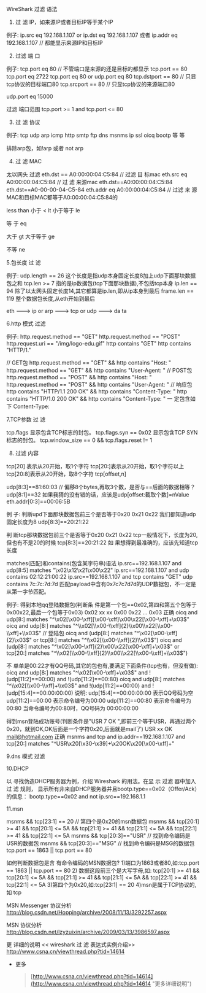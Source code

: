  WireShark 过滤 语法

 

1. 过 滤 IP，如来源IP或者目标IP等于某个IP

例子:
ip.src eq 192.168.1.107 or ip.dst eq 192.168.1.107
或者
ip.addr eq 192.168.1.107 // 都能显示来源IP和目标IP

2. 过滤 端 口

例子:
tcp.port eq 80 // 不管端口是来源的还是目标的都显示
tcp.port == 80
tcp.port eq 2722
tcp.port eq 80 or udp.port eq 80
tcp.dstport == 80 // 只显tcp协议的目标端口80
tcp.srcport == 80 // 只显tcp协议的来源端口80

udp.port eq 15000

过滤 端口范围
tcp.port >= 1 and tcp.port <= 80

3. 过 滤 协议

例子:
tcp
udp
arp
icmp
http
smtp
ftp
dns
msnms
ip
ssl
oicq
bootp
等 等

排除arp包，如!arp  或者  not arp

4. 过 滤 MAC

太以网头 过滤
eth.dst == A0:00:00:04:C5:84 // 过滤 目 标mac
eth.src eq A0:00:00:04:C5:84 // 过 滤 来源mac
eth.dst==A0:00:00:04:C5:84
eth.dst==A0-00-00-04-C5-84
eth.addr eq A0:00:00:04:C5:84 // 过滤 来 源MAC和目标MAC都等于A0:00:00:04:C5:84的

less than 小于 < lt
小于等于 le

等 于 eq

大于 gt
大于等于 ge

不等 ne


5.包长度 过 滤

例子:
udp.length == 26 这个长度是指udp本身固定长度8加上udp下面那块数据包之和
tcp.len >= 7  指的是ip数据包(tcp下面那块数据),不包括tcp本身
ip.len == 94 除了以太网头固定长度14,其它都算是ip.len,即从ip本身到最后
frame.len == 119 整个数据包长度,从eth开始到最后

eth ---> ip or arp ---> tcp or udp ---> da
ta

6.http 模式 过滤

例子:
http.request.method == "GET"
http.request.method == "POST"
http.request.uri == "/img/logo-edu.gif"
http contains "GET"
http contains "HTTP/1."

// GET包
http.request.method == "GET" && http contains "Host: "
http.request.method == "GET" && http contains "User-Agent: "
// POST包
http.request.method == "POST" && http contains "Host: "
http.request.method == "POST" && http contains "User-Agent: "
// 响应包
http contains "HTTP/1.1 200 OK" && http contains "Content-Type: "
http contains "HTTP/1.0 200 OK" && http contains "Content-Type: "
一 定包含如下
Content-Type:


7.TCP参数 过 滤

tcp.flags 显示包含TCP标志的封包。
tcp.flags.syn == 0x02    显示包含TCP SYN标志的封包。
tcp.window_size == 0 && tcp.flags.reset != 1

8. 过滤 内容


tcp[20] 表示从20开始，取1个字符
tcp[20:]表示从20开始，取1个字符以上
tcp[20:8]表示从20开始，取8个字符
tcp[offset,n]

udp[8:3]==81:60:03 // 偏移8个bytes,再取3个数，是否与==后面的数据相等？
udp[8:1]==32  如果我猜的没有错的话，应该是udp[offset:截取个数]=nValue
eth.addr[0:3]==00:06:5B

例 子:
判断upd下面那块数据包前三个是否等于0x20 0x21 0x22
我们都知道udp固定长度为8
udp[8:3]==20:21:22

判 断tcp那块数据包前三个是否等于0x20 0x21 0x22
tcp一般情况下，长度为20,但也有不是20的时候
tcp[8:3]==20:21:22
如 果想得到最准确的，应该先知道tcp长度

matches(匹配)和contains(包含某字符串)语法
ip.src==192.168.1.107 and udp[8:5] matches "\\x02\\x12\\x21\\x00\\x22"
ip.src==192.168.1.107 and udp contains 02:12:21:00:22
ip.src==192.168.1.107 and tcp contains "GET"
udp contains 7c:7c:7d:7d 匹配payload中含有0x7c7c7d7d的UDP数据包，不一定是从第一字节匹配。

例子:
得到本地qq登陆数据包(判断条 件是第一个包==0x02,第四和第五个包等于0x00x22,最后一个包等于0x03)
0x02 xx xx 0x00 0x22 ... 0x03
正确
oicq and udp[8:] matches "^\\x02[\\x00-\\xff][\\x00-\\xff]\\x00\\x22[\\x00-\\xff]+\\x03$"
oicq and udp[8:] matches "^\\x02[\\x00-\\xff]{2}\\x00\\x22[\\x00-\\xff]+\\x03$" // 登陆包
oicq and (udp[8:] matches "^\\x02[\\x00-\\xff]{2}\\x03$" or tcp[8:] matches "^\\x02[\\x00-\\xff]{2}\\x03$")
oicq and (udp[8:] matches "^\\x02[\\x00-\\xff]{2}\\x00\\x22[\\x00-\\xff]+\\x03$" or tcp[20:] matches "^\\x02[\\x00-\\xff]{2}\\x00\\x22[\\x00-\\xff]+\\x03$")

不 单单是00:22才有QQ号码,其它的包也有,要满足下面条件(tcp也有，但没有做):
oicq and udp[8:] matches "^\\x02[\\x00-\\xff]+\\x03$" and !(udp[11:2]==00:00) and !(udp[11:2]==00:80)
oicq and udp[8:] matches "^\\x02[\\x00-\\xff]+\\x03$" and !(udp[11:2]==00:00) and !(udp[15:4]==00:00:00:00)
说明:
udp[15:4]==00:00:00:00 表示QQ号码为空
udp[11:2]==00:00 表示命令编号为00:00
udp[11:2]==00:80 表示命令编号为00:80
当命令编号为00:80时，QQ号码为 00:00:00:00

得到msn登陆成功账号(判断条件是"USR 7 OK ",即前三个等于USR，再通过两个0x20，就到OK,OK后面是一个字符0x20,后面就是mail了)
USR xx OK mail@hotmail.com
正确
msnms and tcp and ip.addr==192.168.1.107 and tcp[20:] matches "^USR\\x20[\\x30-\\x39]+\\x20OK\\x20[\\x00-\\xff]+"

9.dns 模式 过滤


10.DHCP

以 寻找伪造DHCP服务器为例，介绍 Wireshark 的用法。在显 示 过滤 器中加入 过 滤 规则，
显示所有非来自DHCP服务器并且bootp.type==0x02（Offer/Ack）的信息：
bootp.type==0x02 and not ip.src==192.168.1.1

11.msn

msnms && tcp[23:1] == 20 // 第四个是0x20的msn数据包
msnms && tcp[20:1] >= 41 && tcp[20:1] <= 5A && tcp[21:1] >= 41 && tcp[21:1] <= 5A && tcp[22:1] >= 41 && tcp[22:1] <= 5A
msnms && tcp[20:3]=="USR" // 找到命令编码是USR的数据包
msnms && tcp[20:3]=="MSG" // 找到命令编码是MSG的数据包
tcp.port == 1863 || tcp.port == 80

如何判断数据包是含 有命令编码的MSN数据包?
1)端口为1863或者80,如:tcp.port == 1863 || tcp.port == 80
2) 数据这段前三个是大写字母,如:
tcp[20:1] >= 41 && tcp[20:1] <= 5A && tcp[21:1] >= 41 && tcp[21:1] <= 5A && tcp[22:1] >= 41 && tcp[22:1] <= 5A
3)第四个为0x20,如:tcp[23:1] == 20
4)msn是属于TCP协议的,如 tcp

MSN Messenger 协议分析
http://blog.csdn.net/Hopping/archive/2008/11/13/3292257.aspx

MSN 协议分析
http://blog.csdn.net/lzyzuixin/archive/2009/03/13/3986597.aspx

更 详细的说明
<< wireshark 过 滤 表达式实例介绍>>
http://www.csna.cn/viewthread.php?tid=14614


* 更多
  > [http://www.csna.cn/viewthread.php?tid=14614](http://www.csna.cn/viewthread.php?tid=14614 "更多详细说明")